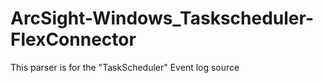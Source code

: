 # ArcSight-Windows_Taskscheduler-FlexConnector
This parser is for the "TaskScheduler" Event log source
